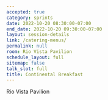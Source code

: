 ```yaml
---
accepted: true
category: sprints
date: 2022-10-20 08:30:00-07:00
end_date: 2022-10-20 09:30:00-07:00
layout: session-details
link: /catering-menus/
permalink: null
room: Rio Vista Pavilion
schedule_layout: full
sitemap: false
talk_slot: full
title: Continental Breakfast
---
```


Rio Vista Pavilion
